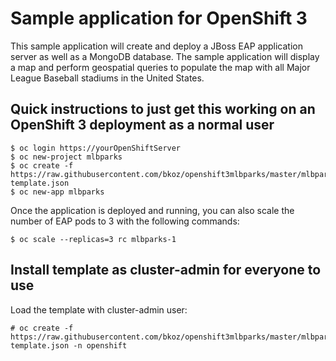 # Sample application for OpenShift 3

This sample application will create and deploy a JBoss EAP application server as well as a MongoDB database.  The sample application will display a map and perform geospatial queries to populate the map with all Major League Baseball stadiums in the United States.


## Quick instructions to just get this working on an OpenShift 3 deployment as a normal user

````
$ oc login https://yourOpenShiftServer
$ oc new-project mlbparks
$ oc create -f https://raw.githubusercontent.com/bkoz/openshift3mlbparks/master/mlbparks-template.json
$ oc new-app mlbparks
````
Once the application is deployed and running, you can also scale the number of EAP pods to 3 with the following commands:

````
$ oc scale --replicas=3 rc mlbparks-1
````

## Install template as cluster-admin for everyone to use

Load the template with cluster-admin user:

````
# oc create -f https://raw.githubusercontent.com/bkoz/openshift3mlbparks/master/mlbparks-template.json -n openshift
````

